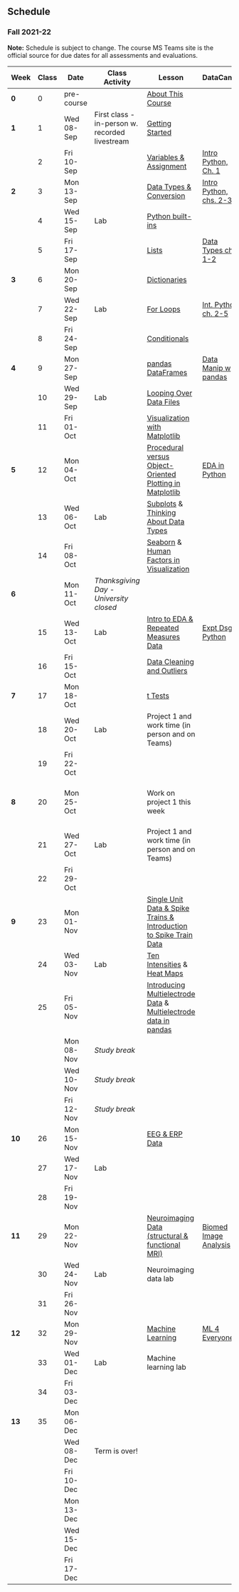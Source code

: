 ## Schedule
### Fall 2021-22

**Note:** Schedule is subject to change. The course MS Teams site is the official source for due dates for all assessments and evaluations.

| Week   | Class | Date       | Class Activity                                 | Lesson                                                                                                                                                                                                  | DataCamp                                                                                       | Work Due                                                                                                                                                                                                                                                     |
|--------|-------|------------|------------------------------------------------|---------------------------------------------------------------------------------------------------------------------------------------------------------------------------------------------------------|------------------------------------------------------------------------------------------------|--------------------------------------------------------------------------------------------------------------------------------------------------------------------------------------------------------------------------------------------------------------|
| **0**  | 0     | pre-course |                                                | [About This Course](https://dalpsychneuro.github.io/NESC_3505_textbook/1/why.html)                                                                                                                      |                                                                                                |                                                                                                                                                                                                                                                              |
| **1**  | 1     | Wed 08-Sep | First class - in-person w. recorded livestream | [Getting Started](https://dalpsychneuro.github.io/NESC_3505_textbook/2/learning_objectives.html)                                                                                                        |                                                                                                |                                                                                                                                                                                                                                                              |
|        | 2     | Fri 10-Sep |                                                | [Variables & Assignment](https://dalpsychneuro.github.io/NESC_3505_textbook/3/variables-and-assignment.html)                                                                                            | [Intro Python, Ch. 1](https://learn.datacamp.com/courses/intro-to-python-for-data-science)     | [Assignment 1](https://dalpsychneuro.github.io/NESC_3505/Assignments/Assignment_1/Assignment_1)                                                                                                                                                              |
| **2**  | 3     | Mon 13-Sep |                                                | [Data Types & Conversion](https://dalpsychneuro.github.io/NESC_3505_textbook/3/types-conversion.html)                                                                                                   | [Intro Python, chs. 2-3](https://learn.datacamp.com/courses/intro-to-python-for-data-science)  | [Self-Assessment 1](https://teams.microsoft.com/l/team/19%3afOKN1_xuQyIMPzmwXZudRDqVkM74a4OXTgKDyg42wKY1%40thread.tacv2/conversations?groupId=feaf7f03-2edc-4f19-9351-a759cb86873f&tenantId=60b81999-0b7f-412d-92a3-e17d8ae9e3e0)                            |
|        | 4     | Wed 15-Sep | Lab                                            | [Python built-ins](https://dalpsychneuro.github.io/NESC_3505_textbook/3/built-in.html)                                                                                                                  |                                                                                                |                                                                                                                                                                                                                                                              |
|        | 5     | Fri 17-Sep |                                                | [Lists](https://dalpsychneuro.github.io/NESC_3505_textbook/3/lists.html)                                                                                                                                | [Data Types ch. 1-2](https://learn.datacamp.com/courses/data-types-for-data-science-in-python) |                                                                                                                                                                                                                                                              |
| **3**  | 6     | Mon 20-Sep |                                                | [Dictionaries](https://dalpsychneuro.github.io/NESC_3505_textbook/3/dictionaries.html)                                                                                                                  |                                                                                                | Assignment 2                                                                                                                                                                                                                                                 |
|        | 7     | Wed 22-Sep | Lab                                            | [For Loops](https://dalpsychneuro.github.io/NESC_3505_textbook/3/for-loops.html)                                                                                                                        | [Int. Python ch. 2-5](https://learn.datacamp.com/courses/intermediate-python)                  |                                                                                                                                                                                                                                                              |
|        | 8     | Fri 24-Sep |                                                | [Conditionals](https://dalpsychneuro.github.io/NESC_3505_textbook/3/conditionals.html)                                                                                                                  |                                                                                                |                                                                                                                                                                                                                                                              |
| **4**  | 9     | Mon 27-Sep |                                                | [pandas DataFrames](https://dalpsychneuro.github.io/NESC_3505_textbook/3/pandas-dataframes.html)                                                                                                        | [Data Manip w pandas](https://learn.datacamp.com/courses/data-manipulation-with-pandas)        | [Self-Assessment 2](https://teams.microsoft.com/l/team/19%3afOKN1_xuQyIMPzmwXZudRDqVkM74a4OXTgKDyg42wKY1%40thread.tacv2/conversations?groupId=feaf7f03-2edc-4f19-9351-a759cb86873f&tenantId=60b81999-0b7f-412d-92a3-e17d8ae9e3e0)                            |
|        | 10    | Wed 29-Sep | Lab                                            | [Looping Over Data Files](https://dalpsychneuro.github.io/NESC_3505_textbook/3/looping-data-files.html)                                                                                                 |                                                                                                |                                                                                                                                                                                                                                                              |
|        | 11    | Fri 01-Oct |                                                | [Visualization with Matplotlib](https://neuraldatascience.io/visualization/plotting.html)                                                                                                               |                                                                                                | Demo 1                                                                                                                                                                                                                                                       |
| **5**  | 12    | Mon 04-Oct |                                                | [Procedural versus Object-Oriented Plotting in Matplotlib](https://neuraldatascience.io/visualization/proc_vs_oo.html)                                                                                  | [EDA in Python](https://learn.datacamp.com/courses/exploratory-data-analysis-in-python)        | Assignment 3                                                                                                                                                                                                                                                 |
|        | 13    | Wed 06-Oct | Lab                                            |  [Subplots](https://neuraldatascience.io/visualization/subplots.html) & [Thinking About Data Types](https://neuraldatascience.io/visualization/plotting_types.html)                                     |                                                                                                |                                                                                                                                                                                                                                                              |
|        | 14    | Fri 08-Oct |                                                |  [Seaborn](https://neuraldatascience.io/visualization/seaborn.html) & [Human Factors in Visualization](https://neuraldatascience.io/visualization/human_factors.html)                                   |                                                                                                |                                                                                                                                                                                                                                                              |
| **6**  |       | Mon 11-Oct | *Thanksgiving Day - University closed*         |                                                                                                                                                                                                         |                                                                                                | [Self-Assessment 3](https://teams.microsoft.com/l/team/19%3afOKN1_xuQyIMPzmwXZudRDqVkM74a4OXTgKDyg42wKY1%40thread.tacv2/conversations?groupId=feaf7f03-2edc-4f19-9351-a759cb86873f&tenantId=60b81999-0b7f-412d-92a3-e17d8ae9e3e0)                            |
|        | 15    | Wed 13-Oct | Lab                                            | [Intro to EDA & Repeated Measures Data](https://neuraldatascience.io/eda/introduction.html)                                                                                                             | [Expt Dsgn Python](https://learn.datacamp.com/courses/experimental-design-in-python)           |                                                                                                                                                                                                                                                              |
|        | 16    | Fri 15-Oct |                                                | [Data Cleaning and Outliers](https://neuraldatascience.io/eda/data_cleaning.html)                                                                                                                       |                                                                                                |                                                                                                                                                                                                                                                              |
| **7**  | 17    | Mon 18-Oct |                                                | [t Tests](https://neuraldatascience.io/eda/ttests.html)                                                                                                                                                 |                                                                                                |                                                                                                                                                                                                                                                              |
|        | 18    | Wed 20-Oct | Lab                                            | Project 1  and work time (in person and on Teams)                                                                                                                                                       |                                                                                                |                                                                                                                                                                                                                                                              |
|        | 19    | Fri 22-Oct |                                                |                                                                                                                                                                                                         |                                                                                                |                                                                                                                                                                                                                                                              |
| **8**  | 20    | Mon 25-Oct |                                                | Work on project 1 this week                                                                                                                                                                             |                                                                                                | [Self-Assessment 4](https://teams.microsoft.com/l/team/19%3afOKN1_xuQyIMPzmwXZudRDqVkM74a4OXTgKDyg42wKY1%40thread.tacv2/conversations?groupId=feaf7f03-2edc-4f19-9351-a759cb86873f&tenantId=60b81999-0b7f-412d-92a3-e17d8ae9e3e0); Project 1 peer assessment |
|        | 21    | Wed 27-Oct | Lab                                            | Project 1  and work time (in person and on Teams)                                                                                                                                                       |                                                                                                |                                                                                                                                                                                                                                                              |
|        | 22    | Fri 29-Oct |                                                |                                                                                                                                                                                                         |                                                                                                |                                                                                                                                                                                                                                                              |
| **9**  | 23    | Mon 01-Nov |                                                | [Single Unit Data & Spike Trains & Introduction to Spike Train Data](https://dalpsychneuro.github.io/NESC_3505_textbook/single_unit/introduction.html)                                                  |                                                                                                | Project 1                                                                                                                                                                                                                                                    |
|        | 24    | Wed 03-Nov | Lab                                            | [Ten Intensities](https://neuraldatascience.io/single_unit/ten_intensities.html#) & [Heat Maps](https://neuraldatascience.io/single_unit/heat_maps.html)                                                |                                                                                                |                                                                                                                                                                                                                                                              |
|        | 25    | Fri 05-Nov |                                                | [Introducing Multielectrode Data](https://neuraldatascience.io/single_unit/intro_multielec_data.html) & [Multielectrode data in pandas](https://neuraldatascience.io/single_unit/pandas_multielec.html) |                                                                                                | Demo 2                                                                                                                                                                                                                                                       |
|        |       | Mon 08-Nov | *Study break*                                  |                                                                                                                                                                                                         |                                                                                                | [Self-Assessment 5](https://teams.microsoft.com/l/team/19%3afOKN1_xuQyIMPzmwXZudRDqVkM74a4OXTgKDyg42wKY1%40thread.tacv2/conversations?groupId=feaf7f03-2edc-4f19-9351-a759cb86873f&tenantId=60b81999-0b7f-412d-92a3-e17d8ae9e3e0)                            |
|        |       | Wed 10-Nov | *Study break*                                  |                                                                                                                                                                                                         |                                                                                                |                                                                                                                                                                                                                                                              |
|        |       | Fri 12-Nov | *Study break*                                  |                                                                                                                                                                                                         |                                                                                                | Assignment 4                                                                                                                                                                                                                                                 |
| **10** | 26    | Mon 15-Nov |                                                | [EEG & ERP Data](https://dalpsychneuro.github.io/NESC_3505_textbook/eeg/introduction.html)                                                                                                              |                                                                                                |                                                                                                                                                                                                                                                              |
|        | 27    | Wed 17-Nov | Lab                                            |                                                                                                                                                                                                         |                                                                                                |                                                                                                                                                                                                                                                              |
|        | 28    | Fri 19-Nov |                                                |                                                                                                                                                                                                         |                                                                                                | Portfolio Submission 1                                                                                                                                                                                                                                       |
| **11** | 29    | Mon 22-Nov |                                                | [Neuroimaging Data (structural & functional MRI)](https://dalpsychneuro.github.io/NESC_3505_textbook/mri/introduction.html)                                                                             | [Biomed Image Analysis](https://www.datacamp.com/courses/biomedical-image-analysis-in-python)  | [Self-Assessment 6](https://teams.microsoft.com/l/team/19%3afOKN1_xuQyIMPzmwXZudRDqVkM74a4OXTgKDyg42wKY1%40thread.tacv2/conversations?groupId=feaf7f03-2edc-4f19-9351-a759cb86873f&tenantId=60b81999-0b7f-412d-92a3-e17d8ae9e3e0)                            |
|        | 30    | Wed 24-Nov | Lab                                            | Neuroimaging data lab                                                                                                                                                                                   |                                                                                                |                                                                                                                                                                                                                                                              |
|        | 31    | Fri 26-Nov |                                                |                                                                                                                                                                                                         |                                                                                                | Assignment 5                                                                                                                                                                                                                                                 |
| **12** | 32    | Mon 29-Nov |                                                | [Machine Learning](https://dalpsychneuro.github.io/NESC_3505_textbook/machine_learning/introduction.html)                                                                                               | [ML 4 Everyone](https://learn.datacamp.com/courses/machine-learning-for-everyone)              | Demo 3                                                                                                                                                                                                                                                       |
|        | 33    | Wed 01-Dec | Lab                                            | Machine learning lab                                                                                                                                                                                    |                                                                                                |                                                                                                                                                                                                                                                              |
|        | 34    | Fri 03-Dec |                                                |                                                                                                                                                                                                         |                                                                                                |                                                                                                                                                                                                                                                              |
| **13** | 35    | Mon 06-Dec |                                                |                                                                                                                                                                                                         |                                                                                                | [Self-Assessment 7](https://teams.microsoft.com/l/team/19%3afOKN1_xuQyIMPzmwXZudRDqVkM74a4OXTgKDyg42wKY1%40thread.tacv2/conversations?groupId=feaf7f03-2edc-4f19-9351-a759cb86873f&tenantId=60b81999-0b7f-412d-92a3-e17d8ae9e3e0)                            |
|        |       | Wed 08-Dec | Term is over!                                  |                                                                                                                                                                                                         |                                                                                                |                                                                                                                                                                                                                                                              |
|        |       | Fri 10-Dec |                                                |                                                                                                                                                                                                         |                                                                                                | Project 2                                                                                                                                                                                                                                                    |
|        |       | Mon 13-Dec |                                                |                                                                                                                                                                                                         |                                                                                                | Project 2 Peer Assessment                                                                                                                                                                                                                                    |
|        |       | Wed 15-Dec |                                                |                                                                                                                                                                                                         |                                                                                                |                                                                                                                                                                                                                                                              |
|        |       | Fri 17-Dec |                                                |                                                                                                                                                                                                         |                                                                                                | Portfolio Submission 2                                                                                                                                                                                                                                       |
